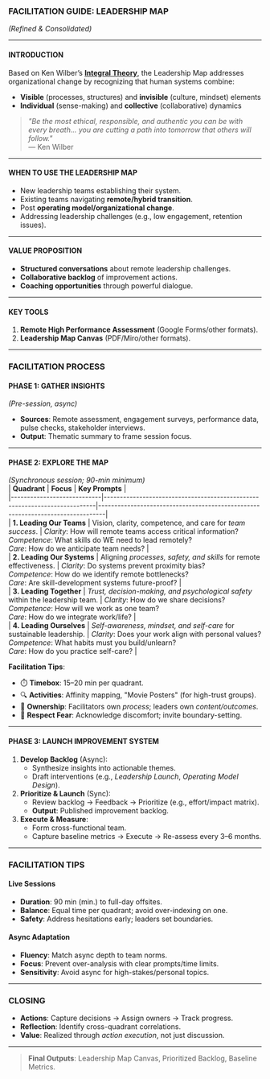 ### **FACILITATION GUIDE: LEADERSHIP MAP**  
*(Refined & Consolidated)*  

---

#### **INTRODUCTION**  
Based on Ken Wilber’s **[Integral Theory](https://en.wikipedia.org/wiki/Integral_theory_(Ken_Wilber))**, the Leadership Map addresses organizational change by recognizing that human systems combine:  
- **Visible** (processes, structures) and **invisible** (culture, mindset) elements  
- **Individual** (sense-making) and **collective** (collaborative) dynamics  
> *"Be the most ethical, responsible, and authentic you can be with every breath... you are cutting a path into tomorrow that others will follow."*  
> — Ken Wilber  

---

#### **WHEN TO USE THE LEADERSHIP MAP**  
- New leadership teams establishing their system.  
- Existing teams navigating **remote/hybrid transition**.  
- Post **operating model/organizational change**.  
- Addressing leadership challenges (e.g., low engagement, retention issues).  

---

#### **VALUE PROPOSITION**  
- **Structured conversations** about remote leadership challenges.  
- **Collaborative backlog** of improvement actions.  
- **Coaching opportunities** through powerful dialogue.  

---

#### **KEY TOOLS**  
1. **Remote High Performance Assessment** (Google Forms/other formats).  
2. **Leadership Map Canvas** (PDF/Miro/other formats).  

---

### **FACILITATION PROCESS**  
#### **PHASE 1: GATHER INSIGHTS**  
*(Pre-session, async)*  
- **Sources**: Remote assessment, engagement surveys, performance data, pulse checks, stakeholder interviews.  
- **Output**: Thematic summary to frame session focus.  

---

#### **PHASE 2: EXPLORE THE MAP**  
*(Synchronous session; 90-min minimum)*  
| **Quadrant**               | **Focus**                                                                 | **Key Prompts**                                                                 |  
|----------------------------|---------------------------------------------------------------------------|--------------------------------------------------------------------------------|  
| **1. Leading Our Teams**   | Vision, clarity, competence, and care for *team success*.                | *Clarity*: How will remote teams access critical information?<br>*Competence*: What skills do WE need to lead remotely?<br>*Care*: How do we anticipate team needs? |  
| **2. Leading Our Systems** | Aligning *processes, safety, and skills* for remote effectiveness.       | *Clarity*: Do systems prevent proximity bias?<br>*Competence*: How do we identify remote bottlenecks?<br>*Care*: Are skill-development systems future-proof? |  
| **3. Leading Together**    | *Trust, decision-making, and psychological safety* within the leadership team. | *Clarity*: How do we share decisions?<br>*Competence*: How will we work as one team?<br>*Care*: How do we integrate work/life? |  
| **4. Leading Ourselves**   | *Self-awareness, mindset, and self-care* for sustainable leadership.     | *Clarity*: Does your work align with personal values?<br>*Competence*: What habits must you build/unlearn?<br>*Care*: How do you practice self-care? |  

**Facilitation Tips**:  
- ⏱️ **Timebox**: 15–20 min per quadrant.  
- 🔍 **Activities**: Affinity mapping, "Movie Posters" (for high-trust groups).  
- 🎯 **Ownership**: Facilitators own *process*; leaders own *content/outcomes*.  
- 💬 **Respect Fear**: Acknowledge discomfort; invite boundary-setting.  

---

#### **PHASE 3: LAUNCH IMPROVEMENT SYSTEM**  
1. **Develop Backlog** (Async):  
   - Synthesize insights into actionable themes.  
   - Draft interventions (e.g., *Leadership Launch*, *Operating Model Design*).  
2. **Prioritize & Launch** (Sync):  
   - Review backlog → Feedback → Prioritize (e.g., effort/impact matrix).  
   - **Output**: Published improvement backlog.  
3. **Execute & Measure**:  
   - Form cross-functional team.  
   - Capture baseline metrics → Execute → Re-assess every 3–6 months.  

---

### **FACILITATION TIPS**  
#### **Live Sessions**  
- **Duration**: 90 min (min.) to full-day offsites.  
- **Balance**: Equal time per quadrant; avoid over-indexing on one.  
- **Safety**: Address hesitations early; leaders set boundaries.  

#### **Async Adaptation**  
- **Fluency**: Match async depth to team norms.  
- **Focus**: Prevent over-analysis with clear prompts/time limits.  
- **Sensitivity**: Avoid async for high-stakes/personal topics.  

---

### **CLOSING**  
- **Actions**: Capture decisions → Assign owners → Track progress.  
- **Reflection**: Identify cross-quadrant correlations.  
- **Value**: Realized through *action execution*, not just discussion.  

---
> **Final Outputs**: Leadership Map Canvas, Prioritized Backlog, Baseline Metrics.  
